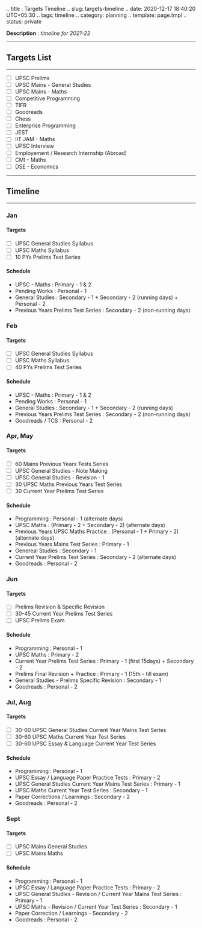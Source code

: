.. title : Targets Timeline
.. slug: targets-timeline
.. date: 2020-12-17 18:40:20 UTC+05:30
.. tags: timeline
.. category: planning
.. template: page.tmpl
.. status: private

**Description** : *timeline for 2021-22*

***
<!-- TEASER_END -->

## Targets List
---
- [ ] UPSC Prelims
- [ ] UPSC Mains - General Studies
- [ ] UPSC Mains - Maths
- [ ] Competitive Programming
- [ ] TIFR
- [ ] Goodreads
- [ ] Chess
- [ ] Enterprise Programming
- [ ] JEST
- [ ] IIT JAM - Maths
- [ ] UPSC Interview
- [ ] Employement / Research Internship (Abroad)
- [ ] CMI - Maths
- [ ] DSE - Economics

---
## Timeline
---
### Jan
#### Targets
- [ ] UPSC General Studies Syllabus 
- [ ] UPSC Maths Syllabus
- [ ] 10 PYs Prelims Test Series 
#### Schedule
- UPSC - Maths : Primary - 1 & 2
- Pending Works : Personal - 1
- General Studies : Secondary - 1 + Secondary - 2 (running days) + Personal - 2
- Previous Years Prelims Test Series : Secondary - 2 (non-running days)

### Feb
#### Targets
- [ ] UPSC General Studies Syllabus 
- [ ] UPSC Maths Syllabus
- [ ] 40 PYs Prelims Test Series 
#### Schedule
- UPSC - Maths : Primary - 1 & 2
- Pending Works : Personal - 1
- General Studies : Secondary - 1 + Secondary - 2 (running days) 
- Previous Years Prelims Test Series : Secondary - 2 (non-running days)
- Goodreads / TCS : Personal - 2

### Apr, May
#### Targets
- [ ] 60 Mains Previous Years Tests Series
- [ ] UPSC General Studies - Note Making
- [ ] UPSC General Studies - Revision - 1
- [ ] 30 UPSC Maths Previous Years Test Series
- [ ] 30 Current Year Prelims Test Series
#### Schedule
- Programming : Personal - 1 (alternate days)
- UPSC Maths : (Primary - 2  + Secondary - 2) (alternate days)
- Previous Years UPSC Maths Practice : (Personal - 1 + Primary - 2) (alternate days)
- Previous Years Mains Test Series : Primary - 1
- Genereal Studies : Secondary - 1
- Current Year Prelims Test Series : Secondary - 2 (alternate days)
- Goodreads : Personal - 2

### Jun
#### Targets
- [ ] Prelims Revision & Specific Revision
- [ ] 30-45 Current Year Prelims Test Series
- [ ] UPSC Prelims Exam
#### Schedule
- Programming : Personal - 1
- UPSC Maths : Primary - 2
- Current Year Prelims Test Series : Primary - 1 (first 15days) + Secondary - 2
- Prelims Final Revision + Practice : Primary - 1 (15th - till exam)
- General Studies - Prelims Specific Revision : Secondary - 1
- Goodreads : Personal - 2

### Jul, Aug
#### Targets
- [ ] 30-60 UPSC General Studies Current Year Mains Test Series
- [ ] 30-60 UPSC Maths Current Year Test Series
- [ ] 30-60 UPSC Essay & Language Current Year Test Series
#### Schedule
- Programming : Personal - 1
- UPSC Essay / Language Paper Practice Tests : Primary - 2
- UPSC General Studies Current Year Mains Test Series : Primary - 1
- UPSC Maths Current Year Test Series : Secondary - 1 
- Paper Corrections / Learnings : Secondary - 2
- Goodreads : Personal - 2

### Sept
#### Targets
- [ ] UPSC Mains General Studies
- [ ] UPSC Mains Maths
#### Schedule
- Programming : Personal - 1
- UPSC Essay / Language Paper Practice Tests : Primary - 2
- UPSC General Studies - Revision / Current Year Mains Test Series : Primary - 1
- UPSC Maths - Revision / Current Year Test Series : Secondary - 1
- Paper Correction / Learnings - Secondary - 2
- Goodreads : Personal - 2














